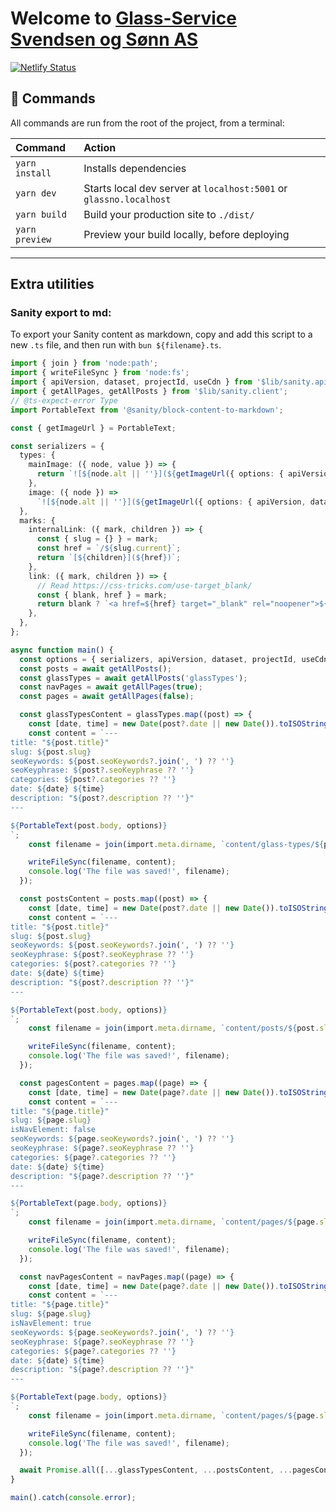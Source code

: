# Welcome to [Glass-Service Svendsen og Sønn AS](https://glass.no)

[![Netlify Status](https://api.netlify.com/api/v1/badges/84694e8f-be52-4b56-ad4d-da2725251fa1/deploy-status)](https://app.netlify.com/sites/glassno/deploys)

## 🧞 Commands

All commands are run from the root of the project, from a terminal:

| Command        | Action                                                             |
| :------------- | :----------------------------------------------------------------- |
| `yarn install` | Installs dependencies                                              |
| `yarn dev`     | Starts local dev server at `localhost:5001` or `glassno.localhost` |
| `yarn build`   | Build your production site to `./dist/`                            |
| `yarn preview` | Preview your build locally, before deploying                       |


---

## Extra utilities

### Sanity export to md:

To export your Sanity content as markdown, copy and add this script to a new `.ts` file,
and then run with `bun ${filename}.ts`.

```ts
import { join } from 'node:path';
import { writeFileSync } from 'node:fs';
import { apiVersion, dataset, projectId, useCdn } from '$lib/sanity.api';
import { getAllPages, getAllPosts } from '$lib/sanity.client';
// @ts-expect-error Type
import PortableText from '@sanity/block-content-to-markdown';

const { getImageUrl } = PortableText;

const serializers = {
  types: {
    mainImage: ({ node, value }) => {
      return `![${node.alt || ''}](${getImageUrl({ options: { apiVersion, dataset, useCdn, projectId }, node })})`;
    },
    image: ({ node }) =>
      `![${node.alt || ''}](${getImageUrl({ options: { apiVersion, dataset, useCdn, projectId }, node })})`,
  },
  marks: {
    internalLink: ({ mark, children }) => {
      const { slug = {} } = mark;
      const href = `/${slug.current}`;
      return `[${children}](${href})`;
    },
    link: ({ mark, children }) => {
      // Read https://css-tricks.com/use-target_blank/
      const { blank, href } = mark;
      return blank ? `<a href=${href} target="_blank" rel="noopener">${children}</a>` : `[${children}](${href})`;
    },
  },
};

async function main() {
  const options = { serializers, apiVersion, dataset, projectId, useCdn };
  const posts = await getAllPosts();
  const glassTypes = await getAllPosts('glassTypes');
  const navPages = await getAllPages(true);
  const pages = await getAllPages(false);

  const glassTypesContent = glassTypes.map((post) => {
    const [date, time] = new Date(post?.date || new Date()).toISOString().split('T');
    const content = `---
title: "${post.title}"
slug: ${post.slug}
seoKeywords: ${post.seoKeywords?.join(', ') ?? ''}
seoKeyphrase: ${post?.seoKeyphrase ?? ''}
categories: ${post?.categories ?? ''}
date: ${date} ${time} 
description: "${post?.description ?? ''}"
---

${PortableText(post.body, options)}
`;
    const filename = join(import.meta.dirname, `content/glass-types/${post.slug}.md`);

    writeFileSync(filename, content);
    console.log('The file was saved!', filename);
  });

  const postsContent = posts.map((post) => {
    const [date, time] = new Date(post?.date || new Date()).toISOString().split('T');
    const content = `---
title: "${post.title}"
slug: ${post.slug}
seoKeywords: ${post.seoKeywords?.join(', ') ?? ''}
seoKeyphrase: ${post?.seoKeyphrase ?? ''}
categories: ${post?.categories ?? ''}
date: ${date} ${time} 
description: "${post?.description ?? ''}"
---

${PortableText(post.body, options)}
`;
    const filename = join(import.meta.dirname, `content/posts/${post.slug}.md`);

    writeFileSync(filename, content);
    console.log('The file was saved!', filename);
  });

  const pagesContent = pages.map((page) => {
    const [date, time] = new Date(page?.date || new Date()).toISOString().split('T');
    const content = `---
title: "${page.title}"
slug: ${page.slug}
isNavElement: false
seoKeywords: ${page.seoKeywords?.join(', ') ?? ''}
seoKeyphrase: ${page?.seoKeyphrase ?? ''}
categories: ${page?.categories ?? ''}
date: ${date} ${time}
description: "${page?.description ?? ''}"
---

${PortableText(page.body, options)}
`;
    const filename = join(import.meta.dirname, `content/pages/${page.slug}.md`);

    writeFileSync(filename, content);
    console.log('The file was saved!', filename);
  });

  const navPagesContent = navPages.map((page) => {
    const [date, time] = new Date(page?.date || new Date()).toISOString().split('T');
    const content = `---
title: "${page.title}"
slug: ${page.slug}
isNavElement: true
seoKeywords: ${page.seoKeywords?.join(', ') ?? ''}
seoKeyphrase: ${page?.seoKeyphrase ?? ''}
categories: ${page?.categories ?? ''}
date: ${date} ${time}
description: "${page?.description ?? ''}"
---

${PortableText(page.body, options)}
`;
    const filename = join(import.meta.dirname, `content/pages/${page.slug}.md`);

    writeFileSync(filename, content);
    console.log('The file was saved!', filename);
  });

  await Promise.all([...glassTypesContent, ...postsContent, ...pagesContent, ...navPagesContent]);
}

main().catch(console.error);
```

